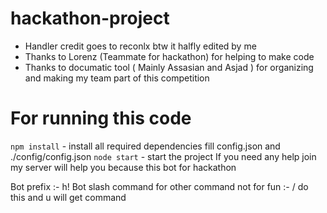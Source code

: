 # hackathon-project

- Handler credit goes to reconlx btw it halfly edited by me
- Thanks to Lorenz (Teammate for hackathon) for helping to make code
- Thanks to documatic tool ( Mainly Assasian and Asjad ) for organizing and making my team part of this competition



# For running this code
`npm install` - install all required dependencies
fill config.json and ./config/config.json
`node start` - start the project
If you need any help join my server will help you because this bot for hackathon


Bot prefix :- h!
Bot slash command for other command not for fun :- / do this and u will get command

